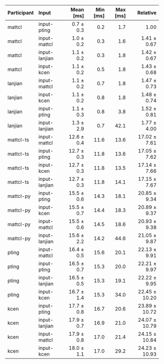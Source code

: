 | Participant | Input | Mean [ms] | Min [ms] | Max [ms] | Relative |
|:---|:---|---:|---:|---:|---:|
| mattcl | input-pting | 0.7 ± 0.3 | 0.2 | 1.7 | 1.00 |
| mattcl | input-mattcl | 1.0 ± 0.2 | 0.3 | 1.6 | 1.41 ± 0.67 |
| mattcl | input-lanjian | 1.1 ± 0.2 | 0.3 | 1.8 | 1.42 ± 0.67 |
| mattcl | input-kcen | 1.1 ± 0.2 | 0.5 | 1.8 | 1.43 ± 0.68 |
| lanjian | input-mattcl | 1.1 ± 0.2 | 0.7 | 1.8 | 1.47 ± 0.73 |
| lanjian | input-kcen | 1.1 ± 0.2 | 0.8 | 1.8 | 1.48 ± 0.74 |
| lanjian | input-pting | 1.1 ± 0.3 | 0.8 | 3.8 | 1.52 ± 0.81 |
| lanjian | input-lanjian | 1.3 ± 2.9 | 0.7 | 42.1 | 1.77 ± 4.00 |
| mattcl-ts | input-mattcl | 12.6 ± 0.4 | 11.6 | 13.6 | 17.02 ± 7.61 |
| mattcl-ts | input-pting | 12.7 ± 0.3 | 11.8 | 13.6 | 17.05 ± 7.62 |
| mattcl-ts | input-kcen | 12.7 ± 0.3 | 11.8 | 13.5 | 17.14 ± 7.66 |
| mattcl-ts | input-lanjian | 12.7 ± 0.3 | 11.8 | 14.1 | 17.15 ± 7.67 |
| mattcl-py | input-pting | 15.5 ± 0.6 | 14.3 | 18.1 | 20.85 ± 9.34 |
| mattcl-py | input-kcen | 15.5 ± 0.7 | 14.4 | 18.3 | 20.89 ± 9.37 |
| mattcl-py | input-mattcl | 15.5 ± 0.6 | 14.5 | 18.6 | 20.93 ± 9.38 |
| mattcl-py | input-lanjian | 15.6 ± 2.2 | 14.2 | 44.6 | 21.05 ± 9.87 |
| pting | input-mattcl | 16.4 ± 0.5 | 15.6 | 20.1 | 22.13 ± 9.91 |
| pting | input-pting | 16.5 ± 0.7 | 15.3 | 20.0 | 22.21 ± 9.97 |
| pting | input-lanjian | 16.5 ± 0.5 | 15.3 | 19.1 | 22.22 ± 9.95 |
| pting | input-kcen | 16.7 ± 1.4 | 15.3 | 34.0 | 22.45 ± 10.20 |
| kcen | input-pting | 17.7 ± 0.8 | 16.7 | 20.6 | 23.89 ± 10.72 |
| kcen | input-lanjian | 17.9 ± 0.7 | 16.9 | 21.0 | 24.07 ± 10.79 |
| kcen | input-mattcl | 17.9 ± 0.8 | 17.0 | 21.4 | 24.15 ± 10.84 |
| kcen | input-kcen | 18.0 ± 1.1 | 17.0 | 29.2 | 24.23 ± 10.93 |
